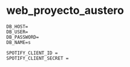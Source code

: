 # web_proyecto_austero

```env
DB_HOST=
DB_USER=
DB_PASSWORD=
DB_NAME=s

SPOTIFY_CLIENT_ID =
SPOTIFY_CLIENT_SECRET =
```
